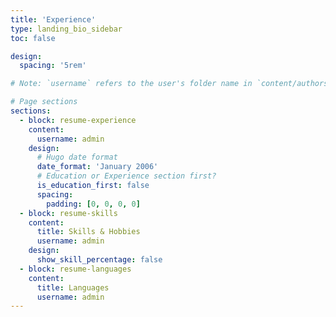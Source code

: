 ```yaml
---
title: 'Experience'
type: landing_bio_sidebar
toc: false

design:
  spacing: '5rem'

# Note: `username` refers to the user's folder name in `content/authors/`

# Page sections
sections:
  - block: resume-experience
    content:
      username: admin
    design:
      # Hugo date format
      date_format: 'January 2006'
      # Education or Experience section first?
      is_education_first: false
      spacing:
        padding: [0, 0, 0, 0]
  - block: resume-skills
    content:
      title: Skills & Hobbies
      username: admin
    design:
      show_skill_percentage: false
  - block: resume-languages
    content:
      title: Languages
      username: admin
---
```

